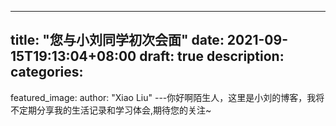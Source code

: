 ---
title: "您与小刘同学初次会面"
date: 2021-09-15T19:13:04+08:00
draft: true
description:
categories:
 -
featured_image:
author: "Xiao Liu"
---你好啊陌生人，这里是小刘的博客，我将不定期分享我的生活记录和学习体会,期待您的关注~